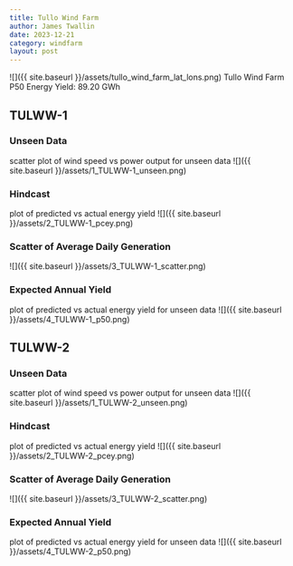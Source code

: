 ```yaml
---
title: Tullo Wind Farm
author: James Twallin
date: 2023-12-21
category: windfarm
layout: post
---
```

![]({{ site.baseurl }}/assets/tullo_wind_farm_lat_lons.png)
Tullo Wind Farm P50 Energy Yield: 89.20 GWh

TULWW-1
-------------
### Unseen Data 
scatter plot of wind speed vs power output for unseen data
![]({{ site.baseurl }}/assets/1_TULWW-1_unseen.png)
### Hindcast 
plot of predicted vs actual energy yield
![]({{ site.baseurl }}/assets/2_TULWW-1_pcey.png)
### Scatter of Average Daily Generation 

![]({{ site.baseurl }}/assets/3_TULWW-1_scatter.png)
### Expected Annual Yield 
plot of predicted vs actual energy yield for unseen data
![]({{ site.baseurl }}/assets/4_TULWW-1_p50.png)

TULWW-2
-------------
### Unseen Data 
scatter plot of wind speed vs power output for unseen data
![]({{ site.baseurl }}/assets/1_TULWW-2_unseen.png)
### Hindcast 
plot of predicted vs actual energy yield
![]({{ site.baseurl }}/assets/2_TULWW-2_pcey.png)
### Scatter of Average Daily Generation 

![]({{ site.baseurl }}/assets/3_TULWW-2_scatter.png)
### Expected Annual Yield 
plot of predicted vs actual energy yield for unseen data
![]({{ site.baseurl }}/assets/4_TULWW-2_p50.png)

